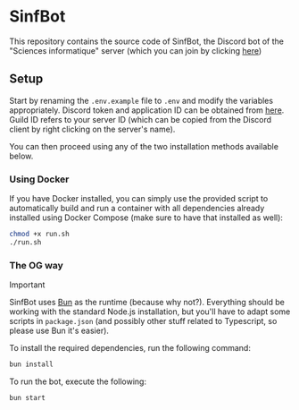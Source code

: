 # SinfBot

This repository contains the source code of SinfBot, the Discord bot of the "Sciences informatique" server (which you can join by clicking [here](https://discord.gg/GGqdFYgCn8))

## Setup

Start by renaming the `.env.example` file to `.env` and modify the variables appropriately. Discord token and application ID can be obtained from [here](https://discord.com/developers/applications). Guild ID refers to your server ID (which can be copied from the Discord client by right clicking on the server's name).

You can then proceed using any of the two installation methods available below.

### Using Docker

If you have Docker installed, you can simply use the provided script to automatically build and run a container with all dependencies already installed using Docker Compose (make sure to have that installed as well):

```sh
chmod +x run.sh
./run.sh
```

### The OG way

> [!IMPORTANT]
> SinfBot uses [Bun](https://bun.sh/) as the runtime (because why not?). Everything should be working with the standard Node.js installation, but you'll have to adapt some scripts in `package.json` (and possibly other stuff related to Typescript, so please use Bun it's easier).

To install the required dependencies, run the following command:

```sh
bun install
```

To run the bot, execute the following:

```sh
bun start
```
